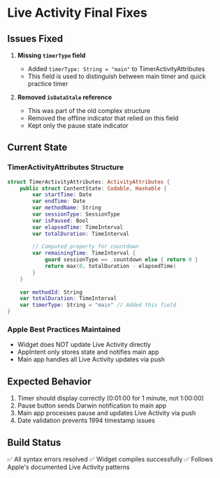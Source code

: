 # Live Activity Final Fixes

## Issues Fixed

1. **Missing `timerType` field**
   - Added `timerType: String = "main"` to TimerActivityAttributes
   - This field is used to distinguish between main timer and quick practice timer

2. **Removed `isDataStale` reference**
   - This was part of the old complex structure
   - Removed the offline indicator that relied on this field
   - Kept only the pause state indicator

## Current State

### TimerActivityAttributes Structure
```swift
struct TimerActivityAttributes: ActivityAttributes {
    public struct ContentState: Codable, Hashable {
        var startTime: Date
        var endTime: Date
        var methodName: String
        var sessionType: SessionType
        var isPaused: Bool
        var elapsedTime: TimeInterval
        var totalDuration: TimeInterval
        
        // Computed property for countdown
        var remainingTime: TimeInterval {
            guard sessionType == .countdown else { return 0 }
            return max(0, totalDuration - elapsedTime)
        }
    }
    
    var methodId: String
    var totalDuration: TimeInterval
    var timerType: String = "main" // Added this field
}
```

### Apple Best Practices Maintained
- Widget does NOT update Live Activity directly
- AppIntent only stores state and notifies main app
- Main app handles all Live Activity updates via push

## Expected Behavior
1. Timer should display correctly (0:01:00 for 1 minute, not 1:00:00)
2. Pause button sends Darwin notification to main app
3. Main app processes pause and updates Live Activity via push
4. Date validation prevents 1994 timestamp issues

## Build Status
✅ All syntax errors resolved
✅ Widget compiles successfully
✅ Follows Apple's documented Live Activity patterns